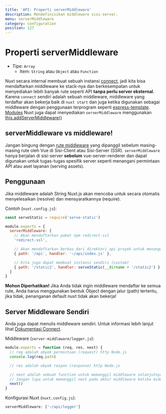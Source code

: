 ```yaml
---
title: 'API: Properti serverMiddleware'
description: Mendefinisikan middleware sisi-server.
menu: serverMiddleware
category: configuration
position: 127
---
```


# Properti serverMiddleware

- Tipe: `Array`
  - Item: `String` atau `Object` atau `Function`

Nuxt secara internal membuat sebuah instansi [connect](https://github.com/senchalabs/connect), jadi kita bisa mendaftarkan middleware ke stack-nya dan berkesempatan untuk menyediakan lebih banyak rute seperti API **tanpa perlu server eksternal**. Karena `connect` sendiri adalah sebuah middleware, middleware yang terdaftar akan bekerja baik di `nuxt start` dan juga ketika digunakan sebagai middleware dengan penggunaan terprogram seperti [express-template](https://github.com/nuxt-community/express-template). [Modules](/guide/modules) Nuxt juga dapat menyediakan `serverMiddleware` menggunakan [this.addServerMiddleware()](/api/internals-module-container#addservermiddleware-middleware-)

## serverMiddleware vs middleware!

Jangan bingung dengan [rute middleware](/guide/routing#middleware) yang dipanggil sebelum masing-masing rute oleh Vue di Sisi-Client atau Sisi-Server (SSR). `serverMiddleware` hanya berjalan di sisi-server **sebelum** vue-server-renderer dan dapat digunakan untuk tugas-tugas spesifik server seperti menangani permintaan API atau aset layanan (serving assets).

## Penggunaan

Jika middleware adalah String Nuxt.js akan mencoba untuk secara otomatis menyelesaikan (resolve) dan mensyaratkannya (require).

Contoh (`nuxt.config.js`):

```js
const serveStatic = require('serve-static')

module.exports = {
  serverMiddleware: [
    // Akan mendaftarkan paket npm redirect-ssl
    'redirect-ssl',

    // Akan mendaftarkan berkas dari direktori api proyek untuk menangani /api/*
    { path: '/api', handler: '~/api/index.js' },

    // Kita juga dapat membuat instansi sendiri (custom)
    { path: '/static2', handler: serveStatic(__dirname + '/static2') }
  ]
}
```

<div class="Alert Alert--danger">

<b>Mohon Diperhatikan! </b> Jika Anda tidak ingin middleware mendaftar ke semua rute, Anda harus menggunakan bentuk Object dengan jalur (path) tertentu, jika tidak, penanganan default nuxt tidak akan bekerja!

</div>

## Server Middleware Sendiri

Anda juga dapat menulis middleware sendiri. Untuk informasi lebih lanjut lihat [Dokumentasi Connect](https://github.com/senchalabs/connect#appusefn).

Middleware (`server-middleware/logger.js`):

```js
module.exports = function (req, res, next) {
  // req adalah obyek permintaan (request) http Node.js
  console.log(req.path)

  // res adalah obyek respon (response) http Node.js

  // next adalah sebuah function untuk memanggil middleware selanjutnya
  // Jangan lupa untuk memanggil next pada akhir middleware ketika middleware anda bukan sebuah titik pemberhentian (endpoint)!
  next()
}
```

Konfigurasi Nuxt (`nuxt.config.js`):

```js
serverMiddleware: ['~/api/logger']
```
